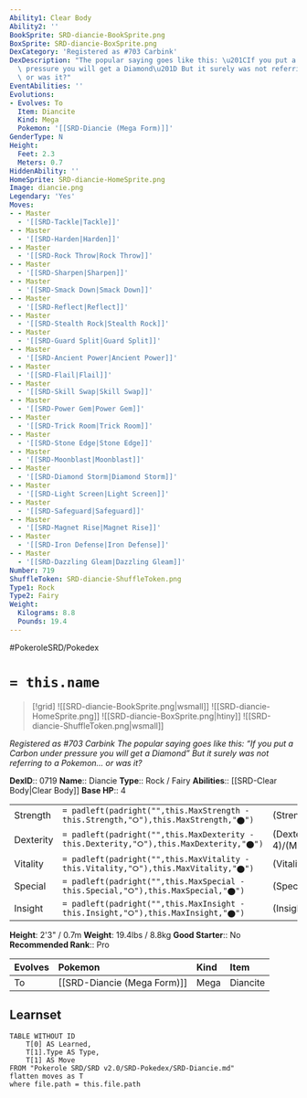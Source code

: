 ```yaml
---
Ability1: Clear Body
Ability2: ''
BookSprite: SRD-diancie-BookSprite.png
BoxSprite: SRD-diancie-BoxSprite.png
DexCategory: 'Registered as #703 Carbink'
DexDescription: "The popular saying goes like this: \u201CIf you put a Carbon under\
  \ pressure you will get a Diamond\u201D But it surely was not referring to a Pokemon...\
  \ or was it?"
EventAbilities: ''
Evolutions:
- Evolves: To
  Item: Diancite
  Kind: Mega
  Pokemon: '[[SRD-Diancie (Mega Form)]]'
GenderType: N
Height:
  Feet: 2.3
  Meters: 0.7
HiddenAbility: ''
HomeSprite: SRD-diancie-HomeSprite.png
Image: diancie.png
Legendary: 'Yes'
Moves:
- - Master
  - '[[SRD-Tackle|Tackle]]'
- - Master
  - '[[SRD-Harden|Harden]]'
- - Master
  - '[[SRD-Rock Throw|Rock Throw]]'
- - Master
  - '[[SRD-Sharpen|Sharpen]]'
- - Master
  - '[[SRD-Smack Down|Smack Down]]'
- - Master
  - '[[SRD-Reflect|Reflect]]'
- - Master
  - '[[SRD-Stealth Rock|Stealth Rock]]'
- - Master
  - '[[SRD-Guard Split|Guard Split]]'
- - Master
  - '[[SRD-Ancient Power|Ancient Power]]'
- - Master
  - '[[SRD-Flail|Flail]]'
- - Master
  - '[[SRD-Skill Swap|Skill Swap]]'
- - Master
  - '[[SRD-Power Gem|Power Gem]]'
- - Master
  - '[[SRD-Trick Room|Trick Room]]'
- - Master
  - '[[SRD-Stone Edge|Stone Edge]]'
- - Master
  - '[[SRD-Moonblast|Moonblast]]'
- - Master
  - '[[SRD-Diamond Storm|Diamond Storm]]'
- - Master
  - '[[SRD-Light Screen|Light Screen]]'
- - Master
  - '[[SRD-Safeguard|Safeguard]]'
- - Master
  - '[[SRD-Magnet Rise|Magnet Rise]]'
- - Master
  - '[[SRD-Iron Defense|Iron Defense]]'
- - Master
  - '[[SRD-Dazzling Gleam|Dazzling Gleam]]'
Number: 719
ShuffleToken: SRD-diancie-ShuffleToken.png
Type1: Rock
Type2: Fairy
Weight:
  Kilograms: 8.8
  Pounds: 19.4
---
```


#PokeroleSRD/Pokedex

# `= this.name`

> [!grid]
> ![[SRD-diancie-BookSprite.png|wsmall]]
> ![[SRD-diancie-HomeSprite.png]]
> ![[SRD-diancie-BoxSprite.png|htiny]]
> ![[SRD-diancie-ShuffleToken.png|wsmall]]


*Registered as #703 Carbink*
*The popular saying goes like this: “If you put a Carbon under pressure you will get a Diamond” But it surely was not referring to a Pokemon... or was it?*

**DexID**:: 0719
**Name**:: Diancie
**Type**:: Rock / Fairy
**Abilities**:: [[SRD-Clear Body|Clear Body]]
**Base HP**:: 4

|           |                                                                                        |                                          |
| --------- | -------------------------------------------------------------------------------------- | ---------------------------------------- |
| Strength  | `= padleft(padright("",this.MaxStrength - this.Strength,"⭘"),this.MaxStrength,"⬤")`    | (Strength::6)/(MaxStrength::6)   |
| Dexterity | `= padleft(padright("",this.MaxDexterity - this.Dexterity,"⭘"),this.MaxDexterity,"⬤")` | (Dexterity:: 4)/(MaxDexterity::4) |
| Vitality  | `= padleft(padright("",this.MaxVitality - this.Vitality,"⭘"),this.MaxVitality,"⬤")`    | (Vitality::8)/(MaxVitality::8)   |
| Special   | `= padleft(padright("",this.MaxSpecial - this.Special,"⭘"),this.MaxSpecial,"⬤")`       | (Special::6)/(MaxSpecial::6)     |
| Insight   | `= padleft(padright("",this.MaxInsight - this.Insight,"⭘"),this.MaxInsight,"⬤")`       | (Insight::8)/(MaxInsight::8)     |

**Height**: 2'3" / 0.7m
**Weight**: 19.4lbs / 8.8kg
**Good Starter**:: No
**Recommended Rank**:: Pro

| Evolves   | Pokemon                     | Kind   | Item     |
|:----------|:----------------------------|:-------|:---------|
| To        | [[SRD-Diancie (Mega Form)]] | Mega   | Diancite |

## Learnset

```dataview
TABLE WITHOUT ID
    T[0] AS Learned,
    T[1].Type AS Type,
    T[1] AS Move
FROM "Pokerole SRD/SRD v2.0/SRD-Pokedex/SRD-Diancie.md"
flatten moves as T
where file.path = this.file.path
```

